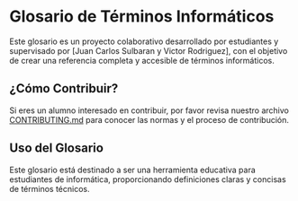 # Glosario de Términos Informáticos

Este glosario es un proyecto colaborativo desarrollado por estudiantes y supervisado por [Juan Carlos Sulbaran y Victor Rodriguez], con el objetivo de crear una referencia completa y accesible de términos informáticos.

## ¿Cómo Contribuir?

Si eres un alumno interesado en contribuir, por favor revisa nuestro archivo [CONTRIBUTING.md](https://github.com/sulbaranjc/glosario_informatico/blob/main/CONTRIBUTING.md) para conocer las normas y el proceso de contribución.

## Uso del Glosario

Este glosario está destinado a ser una herramienta educativa para estudiantes de informática, proporcionando definiciones claras y concisas de términos técnicos.
